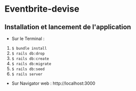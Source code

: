 # Eventbrite-devise

## Installation et lancement de l'application

- Sur le Terminal :
1. ```$ bundle install```
2. ```$ rails db:drop```
3. ```$ rails db:create```
4. ```$ rails db:migrate```
5. ```$ rails db:seed```
6. ```$ rails server```

- Sur Navigator web :
http://localhost:3000